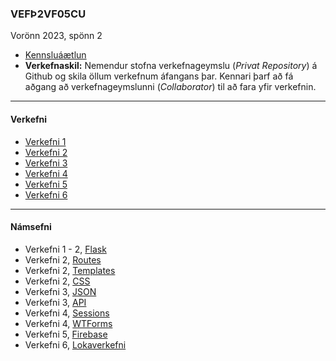 ### VEFÞ2VF05CU

Vorönn 2023, spönn 2

- [Kennsluáætlun](https://github.com/vefthroun/Namsefni-s2/tree/main/VEFÞ2VF05CU_V23-2.pdf)
- **Verkefnaskil:** Nemendur stofna verkefnageymslu (_Privat Repository_) á Github og skila öllum verkefnum áfangans þar. Kennari þarf að fá aðgang að verkefnageymslunni (_Collaborator_) til að fara yfir verkefnin.

---

#### Verkefni

- [Verkefni 1](https://github.com/vefthroun/Namsefni-s2/tree/main/Verkefni1.md)
- [Verkefni 2](https://github.com/vefthroun/Namsefni-s2/tree/main/Verkefni2.md)
- [Verkefni 3](https://github.com/vefthroun/Namsefni-s2/tree/main/Verkefni3.md)
- [Verkefni 4](https://github.com/vefthroun/Namsefni-s2/tree/main/Verkefni4.md)
- [Verkefni 5](https://github.com/vefthroun/Namsefni-s2/tree/main/Verkefni5.md)
- [Verkefni 6](https://github.com/vefthroun/Namsefni-s2/tree/main/Verkefni6.md)

---

#### Námsefni

* Verkefni 1 - 2, [Flask](https://github.com/vefthroun/Namsefni-s2/tree/main/2-Flask/)
* Verkefni 2, [Routes](https://github.com/vefthroun/Namsefni-s2/tree/main/2-Flask/Routes/)
* Verkefni 2, [Templates](https://github.com/vefthroun/Namsefni-s2/tree/main/2-Flask/Templates/)
* Verkefni 2, [CSS](https://github.com/vefthroun/Namsefni-s2/tree/main/2-Flask/CSS.md)
* Verkefni 3, [JSON](https://github.com/vefthroun/Namsefni-s2/tree/main/3-Json/)
* Verkefni 3, [API](https://github.com/vefthroun/Namsefni-s2/tree/main/3-API/)
* Verkefni 4, [Sessions](https://github.com/vefthroun/Namsefni-s2/tree/main/4-Cookies%26Sessions/)
* Verkefni 4, [WTForms](https://github.com/vefthroun/Namsefni-s2/tree/main/4-WTForms)
* Verkefni 5, [Firebase](https://github.com/vefthroun/Namsefni-s2/tree/main/5-Gagnagrunnur)
* Verkefni 6, [Lokaverkefni](https://github.com/vefthroun/Namsefni-s2/blob/main/6-lokaverkefni/)
